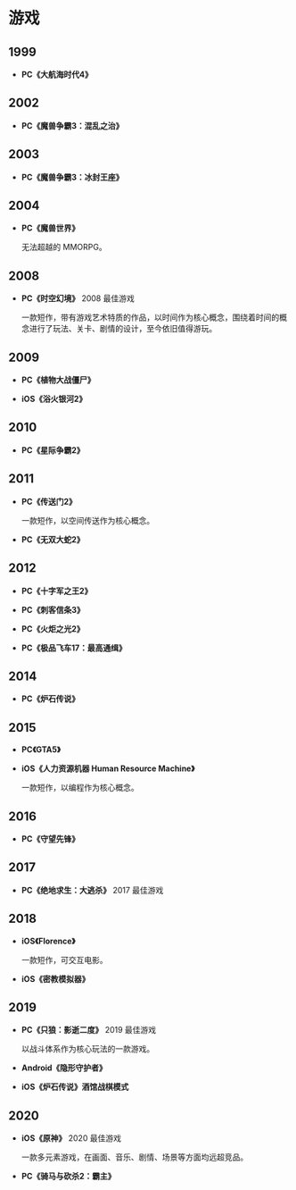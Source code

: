 # 游戏

## 1999

- __PC《大航海时代4》__

## 2002

- __PC《魔兽争霸3：混乱之治》__

## 2003

- __PC《魔兽争霸3：冰封王座》__

## 2004

- __PC《魔兽世界》__

  无法超越的 MMORPG。

## 2008

- __PC《时空幻境》__ 2008 最佳游戏

  一款短作，带有游戏艺术特质的作品，以时间作为核心概念，围绕着时间的概念进行了玩法、关卡、剧情的设计，至今依旧值得游玩。

## 2009

- __PC《植物大战僵尸》__

- __iOS《浴火银河2》__

## 2010

- __PC《星际争霸2》__

## 2011

- __PC《传送门2》__

  一款短作，以空间传送作为核心概念。

- __PC《无双大蛇2》__

## 2012

- __PC《十字军之王2》__

- __PC《刺客信条3》__

- __PC《火炬之光2》__

- __PC《极品飞车17：最高通缉》__

## 2014

- __PC《炉石传说》__

## 2015

- __PC《GTA5》__

- __iOS《人力资源机器 Human Resource Machine》__

  一款短作，以编程作为核心概念。

## 2016

- __PC《守望先锋》__

## 2017

- __PC《绝地求生：大逃杀》__ 2017 最佳游戏

## 2018

- __iOS《Florence》__

  一款短作，可交互电影。

- __iOS《密教模拟器》__

## 2019

- __PC《只狼：影逝二度》__ 2019 最佳游戏

  以战斗体系作为核心玩法的一款游戏。

- __Android《隐形守护者》__

- __iOS《炉石传说》酒馆战棋模式__

## 2020

- __iOS《原神》__ 2020 最佳游戏

  一款多元素游戏，在画面、音乐、剧情、场景等方面均远超竞品。

- __PC《骑马与砍杀2：霸主》__
